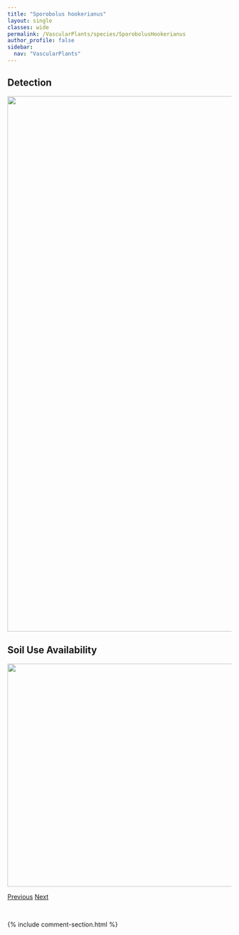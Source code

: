 ```yaml
---
title: "Sporobolus hookerianus"
layout: single
classes: wide
permalink: /VascularPlants/species/SporobolusHookerianus
author_profile: false
sidebar:
  nav: "VascularPlants"
---
```


<h2>Detection</h2>

<a href="https://drive.google.com/uc?export=view&id=1glsQ9x67Kfq8AI6Ub7M7xnaL2uSQ3H73">
<img src="https://drive.google.com/uc?export=view&id=1glsQ9x67Kfq8AI6Ub7M7xnaL2uSQ3H73" height = "1200" width = "800">
</a>


<h2>Soil Use Availability</h2>

<a href="https://drive.google.com/uc?export=view&id=1ZoMhHg2iRXXODldbSjcbk7ET3k5qUWpw">
<img src="https://drive.google.com/uc?export=view&id=1ZoMhHg2iRXXODldbSjcbk7ET3k5qUWpw" height = "500" width = "1000">
</a>


<a href="/DevelopmentWebsite/VascularPlants/species/SporobolusCryptandrus" class="pagination--pager" title="Sporobolus cryptandrus">Previous</a> <a href="/DevelopmentWebsite/VascularPlants/species/SporobolusNeglectus" class="pagination--pager" title="Sporobolus neglectus">Next</a>

<p>&nbsp;</p>

{% include comment-section.html %}

